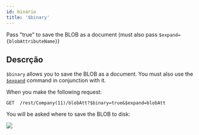 ```yaml
---
id: binário
title: '$binary'
---
```


Pass "true" to save the BLOB as a document (must also pass `$expand={blobAttributeName}`)

## Descrção

`$binary` allows you to save the BLOB as a document.  You must also use the [`$expand`]($expand.md) command in conjunction with it.

When you make the following request:

```
GET  /rest/Company(11)/blobAtt?$binary=true&$expand=blobAtt
```

You will be asked where to save the BLOB to disk:

![](../assets/en/REST/binary.png)

